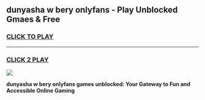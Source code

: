
## dunyasha w bery onlyfans - Play Unblocked Gmaes & Free
<h3>
<a href="https://premium.freeplayer.one?title=dunyasha_w_bery_onlyfans&ref=20F">CLICK TO PLAY</a></h3>
<hr>

<h3>
<a href="https://premium.freeplayer.one?title=dunyasha_w_bery_onlyfans&ref=20F">CLICK 2 PLAY</a>
  
</h3>

<a href="https://premium.freeplayer.one?title=dunyasha_w_bery_onlyfans&ref=20F/"><img src="https://clearcache.store/games.png"></a>


**dunyasha w bery onlyfans games unblocked: Your Gateway to Fun and Accessible Online Gaming**
